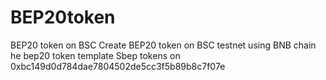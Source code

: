 # BEP20token
BEP20 token on BSC
Create BEP20 token on BSC testnet using BNB chain he bep20 token template
Sbep tokens on 0xbc149d0d784dae7804502de5cc3f5b89b8c7f07e
